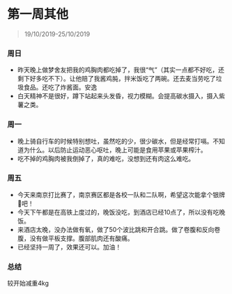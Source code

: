# 第一周其他

> 19/10/2019-25/10/2019

### 周日

- 昨天晚上做梦舍友把我的鸡胸肉都吃掉了，我很“气”（其实一点都不好吃，还剩下好多吃不下）。让他赔了我酱鸡肫，拌米饭吃了两碗。还去麦当劳吃了垃圾食品。还吃了炸酱面。安逸
- 白天精神不是很好，蹲下站起来头发昏，视力模糊。会提高碳水摄入，摄入紫薯之类。

### 周一

- 晚上骑自行车的时候特别想吐，虽然吃的少，很少碳水，但是经常打嗝。不知道为什么。以后防止运动恶心呕吐，晚上可能是食用苹果或苹果榨汁。
- 吃不掉的鸡胸肉被我倒掉了，真的难吃，没想到还有肉这么难吃。

### 周五

- 今天来南京打比赛了，南京赛区都是各校一队和二队啊，希望这次能拿个银牌🥈吧！
- 今天下午都是在高铁上度过的，晚饭没吃，到酒店已经10点了，所以没有吃晚饭。
- 来酒店太晚，没办法做有氧，做了50个波比跳和开合跳。做了卷腹和反向卷腹，没有做平板支撑。腹部肌肉还有酸痛。
- 已经坚持一周了，效果还可以。加油！

### 总结

较开始减重4kg